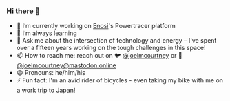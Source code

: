### Hi there 👋

- 🔭 I’m currently working on [Enosi](https://enosi.energy/)'s Powertracer platform
- 🌱 I’m always learning
- 💬 Ask me about the intersection of technology and energy – I've spent over a fifteen years working on the tough challenges in this space!
- 📫 How to reach me: reach out on 🐦 [@joelmcourtney](https://twitter.com/joelmcourtney) or 🐘 [@joelmcourtney@mastodon.online](https://mastodon.online/@joelmcourtney)
- 😄 Pronouns: he/him/his
- ⚡ Fun fact: I'm an avid rider of bicycles - even taking my bike with me on a work trip to Japan!

<!--
**jufemaiz/jufemaiz** is a ✨ _special_ ✨ repository because its `README.md` (this file) appears on your GitHub profile.

Here are some ideas to get you started:

- 🔭 I’m currently working on ...
- 🌱 I’m currently learning ...
- 👯 I’m looking to collaborate on ...
- 🤔 I’m looking for help with ...
- 💬 Ask me about ...
- 📫 How to reach me: ...
- 😄 Pronouns: ...
- ⚡ Fun fact: ...
-->
